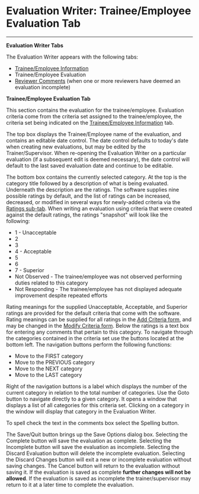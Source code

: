 # Evaluation Writer: Trainee/Employee Evaluation Tab

***

**Evaluation Writer Tabs**

The Evaluation Writer appears with the following tabs:

* [Trainee/Employee Information](7dbk.md)
* Trainee/Employee Evaluation
* [Reviewer Comments](7dbq.md) (when one or more reviewers have deemed an evaluation incomplete)

**Trainee/Employee Evaluation Tab**

This section contains the evaluation for the trainee/employee.  Evaluation criteria come from the criteria set assigned to the trainee/employee, the criteria set being indicated on the [Trainee/Employee Information](7dbk.md) tab.

The top box displays the Trainee/Employee name of the evaluation, and contains an editable date control.  The date control defaults to today's date when creating new evaluations, but may be edited by the Trainer/Supervisor.  When re-opening the Evaluation Writer on a particular evaluation (if a subsequent edit is deemed necessary), the date control will default to the last saved evaluation date and continue to be editable.

The bottom box contains the currently selected category.  At the top is the category title followed by a description of what is being evaluated.  Underneath the description are the ratings.  The software supplies nine possible ratings by default, and the list of ratings can be increased, decreased, or modified in several ways for newly-added criteria via the [Ratings sub-tab](ratings.md).  When writing an evaluation using criteria that were created against the default ratings, the ratings "snapshot" will look like the following:

* 1 - Unacceptable
* 2
* 3
* 4 - Acceptable
* 5
* 6
* 7 - Superior
* Not Observed - The trainee/employee was not observed performing duties related to this category
* Not Responding - The trainee/employee has not displayed adequate improvement despite repeated efforts

Rating meanings for the supplied Unacceptable, Acceptable, and Superior ratings are provided for the default criteria that come with the software.  Rating meanings can be supplied for all ratings in the [Add Criteria form](7gmo.md), and may be changed in the [Modify Criteria form](7jhs.md).  Below the ratings is a text box for entering any comments that pertain to this category.  To navigate through the categories contained in the criteria set use the buttons located at the bottom left.  The navigation buttons perform the following functions:

* Move to the FIRST category
* Move to the PREVIOUS category
* Move to the NEXT category
* Move to the LAST category

Right of the navigation buttons is a label which displays the number of the current category in relation to the total number of categories.  Use the Goto button to navigate directly to a given category.  It opens a window that displays a list of all categories for this criteria set.  Clicking on a category in the window will display that category in the Evaluation Writer.

&#x20;

To spell check the text in the comments box select the Spelling button.

The Save/Quit button brings up the Save Options dialog box. Selecting the Complete button will save the evaluation as complete.  Selecting the Incomplete button will save the evaluation as incomplete.  Selecting the Discard Evaluation button will delete the incomplete evaluation.  Selecting the Discard Changes button will exit a new or incomplete evaluation without saving changes.  The Cancel button will return to the evaluation without saving it.  If the evaluation is saved as complete **further changes will not be allowed**.  If the evaluation is saved as incomplete the trainer/supervisor may return to it at a later time to complete the evaluation.
